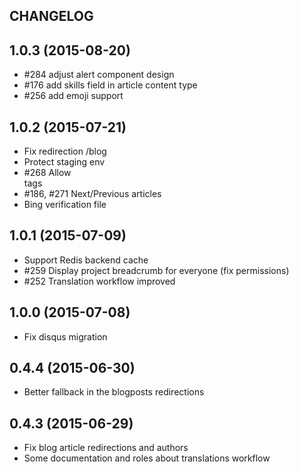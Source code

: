 CHANGELOG
---------

## 1.0.3 (2015-08-20)
 * #284 adjust alert component design
 * #176 add skills field in article content type
 * #256 add emoji support

## 1.0.2 (2015-07-21)
 * Fix redirection /blog
 * Protect staging env
 * #268 Allow <br> tags
 * #186, #271 Next/Previous articles
 * Bing verification file

## 1.0.1 (2015-07-09)
 * Support Redis backend cache
 * #259 Display project breadcrumb for everyone (fix permissions)
 * #252 Translation workflow improved

## 1.0.0 (2015-07-08)
 * Fix disqus migration

## 0.4.4 (2015-06-30)
 * Better fallback in the blogposts redirections

## 0.4.3 (2015-06-29)

 * Fix blog article redirections and authors
 * Some documentation and roles about translations workflow
